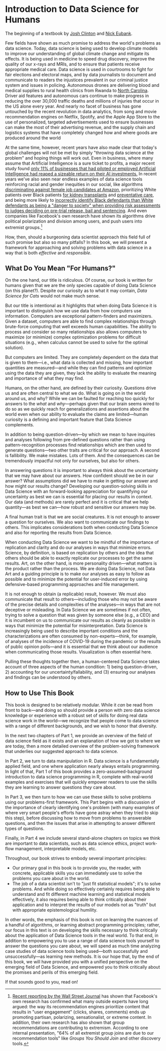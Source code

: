 # Introduction to Data Science for Humans

The beginning of a textbook by [Josh Clinton](https://www.joshclinton.com/) and [Nick Eubank](https://www.nickeubank.com).

Few fields have shown as much promise to address the world's problems as data science. Today, data science is being used to develop climate models to improve our understanding of global climate change and mitigate its effects. It is being used in medicine to speed drug discovery, improve the quality of our x-rays and MRIs, and to ensure that patients receive appropriate medical care. Data science is used in courtrooms to fight for fair elections and electoral maps, and by data journalists to document and communicate to readers the injustices prevalent in our criminal justice system and issues in policing. Autonomous drones are delivering blood and medical supplies to rural health clinics from Rwanda to [North Carolina](https://www.theverge.com/2020/5/27/21270351/zipline-drones-novant-health-medical-center-hospital-supplies-ppe/). Driver aid features and autonomous cars continue to make progress in reducing the over 30,000 traffic deaths and millions of injuries that occur in the US alone every year. And nearly no facet of business has gone untouched by the recent revolution in data analytics, from song and movie recommendation engines on Netflix, Spotify, and the Apple App Store to the use of personalized, targeted advertisements used to ensure businesses can make the most of their advertising revenue, and the supply chain and logistics systems that have completely changed how and where goods are produced around the world

At the same time, however, recent years have also made clear that today's global challenges will not be met by simply "throwing data science at the problem" and hoping things will work out. Even in business, where many assume that Artificial Intelligence is a sure ticket to profits, a major recent study found [only 11% of businesses that had piloted or employed Artificial Intelligence had reaped a sizeable return on their AI investments.](https://www.wired.com/story/companies-rushing-use-ai-few-see-payoff/) In recent years we've also seen near endless examples of data science tools reinforcing racial and gender inequities in our social, like algorithms [discriminating against female job candidates at Amazon](https://www.reuters.com/article/us-amazon-com-jobs-automation-insight/amazon-scraps-secret-ai-recruiting-tool-that-showed-bias-against-women-idUSKCN1MK08G), prioritizing White patients over Black patients [for kidney transplants](https://www.wired.com/story/how-algorithm-blocked-kidney-transplants-black-patients/) and [preventative care](https://www.washingtonpost.com/health/2019/10/24/racial-bias-medical-algorithm-favors-white-patients-over-sicker-black-patients/), and being more likely to [incorrectly identify Black defendants than White defendants as being a "danger to society" when providing risk assessments to judges deciding on pre-trial release, bail and sentencing](https://www.propublica.org/article/machine-bias-risk-assessments-in-criminal-sentencing). And even companies like Facebook's own research have shown its algorithms drive political polarization and division among users, and push users into extremist groups.[^facebook]

[^facebook]: [Recent reporting by the Wall Street Journal](https://www.wsj.com/articles/facebook-knows-it-encourages-division-top-executives-nixed-solutions-11590507499) has shown that Facebook's own research has confirmed what many outside experts have long argued: the way its recommendation engines prioritize content that results in "user engagement" (clicks, shares, comments) ends up promoting partisan, polarizing, sensationalist, or extreme content. In addition, their own research has also shown that group recommendations are contributing to extremism. According to one internal presentation, "64% of all extremist group joins are due to our recommendation tools" like *Groups You Should Join* and other discovery tools.

How, then, should a burgeoning data scientist approach this field full of such promise but also so many pitfalls? In this book, we will present a framework for approaching and solving problems with data science in a way that is both *effective* and *responsible*.

## What Do You Mean "For Humans?"

On the one hand, our title is ridiculous. Of course, our book is written for humans given that we are the only species capable of doing Data Science (on this planet?).  Despite our curiosity as to what it may contain, *Data Science for Cats* would not make much sense.

But our title is intentional as it highlights that when doing Data Science it is important to distinguish how we use data from how computers use information.  Computers are exceptional pattern-finders and maximizers.  Given a dataset, computers are able to find complex relationships through brute-force computing that well exceeds human capabilities.  The ability to process and consider so many relationships also allows computers to maximize (or minimize) complex optimization problems for difficult situations (e.g., when calculus cannot be used to solve for the optimal solution).  

But computers are limited. They are completely dependent on the data that is given to them—i.e., what data is collected and missing, how important quantities are measured—and while they can find patterns and optimize using the data they are given, they lack the ability to evaluate the meaning and importance of what they may find.

Humans, on the other hand, are defined by their curiosity.  Questions drive us and are often central to what we do.  What is going on in the world around us, and why?  While we can be faulted for reaching too quickly for answers to the *what* and *why*—perhaps given that our brain seems wired to do so as we quickly reach for generalizations and assertions about the world even when our ability to evaluate the claims are limited—human curiosity is a defining and important feature that Data Science complements.

In addition to being question-driven—by which we mean to have inquiries and analyses following from pre-defined questions rather than using pattern-recognition processes find relationships which are then used to generate questions—two other traits are critical for our approach.  A second is fallibility.  We make mistakes.  Lots of them.  And the consequences can be tremendously impactful not only for ourselves, but also for others.  

In answering questions it is important to always think about the uncertainty that we may have about our answers.  How confident should we be in our answer?  What assumptions did we have to make in getting our answer and how might our results change?  Developing our question-solving skills in Data Science with an forward-looking appreciation for quantifying our uncertainty as best we can is essential for placing our results in context.  Our data (and methods) are rarely perfect and it is critical that we help quantity—as best we can—how robust and sensitive our answers may be.

A final human trait is that we are social creatures.  It is not enough to answer a question for ourselves.  We also want to communicate our findings to others.  This implicates considerations both when conducting Data Science and also for reporting the results from Data Science.

When conducting Data Science we want to be mindful of the importance of replication and clarity and do our analyses in ways that minimize errors.  Science, by definition, is based on replication by others and the idea that others should be able to exactly replicate our processes to get the same results.  Art, on the other hand, is more personality driven—what matters is the product rather than the process.  We are doing Data Science, not Data Art and a guiding principle is to make our analyses as easy to follow as possible and to minimize the potential for user-induced error by using defensive-based programming approaches and file management.

It is not enough to obtain (a replicable) result, however.  We must also communicate that result to others—including those who may not be aware of the precise details and complexities of the analyses—in ways that are not deceptive or misleading.  In Data Science we are sometimes if not often, trying to solve a question that was given by someone else (e.g., a CEO) and it is incumbent on us to communicate our results as cleanly as possible in ways that minimize the potential for misinterpretation.  Data Science is increasingly being used to describe important conditions and the characterizations are often consumed by non-experts—think, for example, of analyses of the incidence of COVID-19 during the pandemic or the results of public opinion polls—and it is essential that we think about our audience when communicating those results.  Visualization is often essential here.

Pulling these thoughts together then, a human-centered Data Science takes account of three aspects of the human condition: 1) being question-driven, 2) accounting for our uncertainty/fallability, and (3) ensuring our analyses and findings can be understood by others.

## How to Use This Book

This book is designed to be relatively modular. While it *can* be read from front to back—and doing so should provide a person with zero data science knowledge or experience with a robust set of skills for doing real data science work in the world—we recognize that people come to data science with a range of different backgrounds, and we wish to honor that diversity.

In the next two chapters of Part 1, we provide an overview of the field of data science field as it exists and an explanation of how we got to where we are today, then a more detailed overview of the problem-solving framework that underlies our suggested approach to data science.

In Part 2, we turn to data manipulation in R. Data science is a fundamentally applied field, and one where application nearly always entails programming. In light of that, Part 1 of this book provides a zero-assumed-background introduction to data science programming in R, complete with real-world examples and exercises that will quickly empower readers to use the skills they are learning to answer questions *they* care about.

In Part 3, we then turn to how we can use these skills to solve problems using our problems-first framework. This Part begins with a discussion of the importance of clearly identifying one's problem (with many examples of where very smart people's efforts have gone astray when they tried to skip this step), before discussing how to move from problems to answerable questions, and then the issues that arise in attempting to answer different types of questions.

Finally, in Part 4 we include several stand-alone chapters on topics we think are important to data scientists, such as data science ethics, project work-flow management, interpretable models, etc.

Throughout, our book strives to embody several important principles:

- Our primary goal in this book is to provide you, the reader, with concrete, applicable skills you can immediately use to solve the problems you care about in the world.
- The job of a data scientist isn't to "just fit statistical models"; it's to solve problems. And while doing so effectively certainly requires being able to understand and fit different machine learning and statistical models effectively, it also requires being able to think critically about their application and to interpret the results of our models not as "truth" but with appropriate epistemological humility.

In other words, the emphasis of this book is not on learning the nuances of a handful of algorithms, or learning abstract programming principles; rather, our focus in this text is on developing the skills necessary to think critically about the application of Data Science tools in the real world. To that end, in addition to empowering you to use a range of data science tools yourself to answer the questions you care about, we will spend as much time analyzing case studies of data science tools being used—both successfully and unsuccessfully—as learning new methods. It is our hope that, by the end of this book, we will have provided you with a unified perspective on the emerging field of Data Science, and empowered you to think critically about the promises and perils of this emerging field.

If that sounds good to you, read on!
